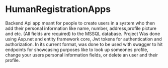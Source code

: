 # HumanRegistrationApps
Backend Api app meant for people to create users in a system who then add their personal information like name, number, address,profile picture and etc. (All fields are required) to the MSSQL database.
Project Was done using Asp.net and entity framework core, Jwt tokens for authentication and authorization. In its current format, was done to be used with swagger to hit endpoints for showcasing purposes like to look up someones profile, change your users personal information fields, or delete an user and their profile. 
